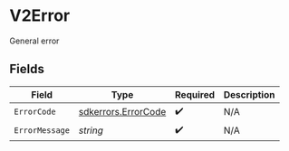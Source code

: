 # V2Error

General error


## Fields

| Field                                                             | Type                                                              | Required                                                          | Description                                                       |
| ----------------------------------------------------------------- | ----------------------------------------------------------------- | ----------------------------------------------------------------- | ----------------------------------------------------------------- |
| `ErrorCode`                                                       | [sdkerrors.ErrorCode](../../../pkg/models/sdkerrors/errorcode.md) | :heavy_check_mark:                                                | N/A                                                               |
| `ErrorMessage`                                                    | *string*                                                          | :heavy_check_mark:                                                | N/A                                                               |